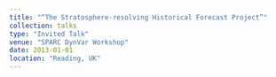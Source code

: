 ```yaml
---
title: "“The Stratosphere-resolving Historical Forecast Project”"
collection: talks
type: "Invited Talk"
venue: "SPARC DynVar Workshop"
date: 2013-01-01
location: "Reading, UK"
---
```

